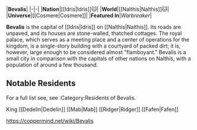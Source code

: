 |**Bevalis**|
|-|-|
|**Nation**|[[Idris\|Idris]]🐱︎|
|**World**|[[Nalthis\|Nalthis]]🐱︎|
|**Universe**|[[Cosmere\|Cosmere]]|
|**Featured In**|*Warbreaker*|

**Bevalis** is the capital of [[Idris\|Idris]] on [[Nalthis\|Nalthis]].
Its roads are unpaved, and its houses are stone-walled, thatched cottages. The royal palace, which serves as a meeting place and a center of operations for the kingdom, is a single-story building with a courtyard of packed dirt; it is, however, large enough to be considered almost "flamboyant." Bevalis is a small city in comparison with the capitals of other nations on Nalthis, with a population of around a few thousand.

## Notable Residents
For a full list see, see :Category:Residents of Bevalis.

King [[Dedelin\|Dedelin]]
[[Mab\|Mab]]
[[Ridger\|Ridger]]
[[Fafen\|Fafen]]



https://coppermind.net/wiki/Bevalis